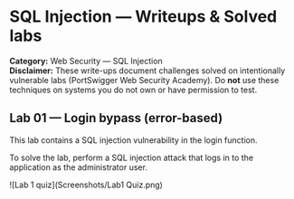 # SQL Injection — Writeups & Solved labs
**Category:** Web Security — SQL Injection  
**Disclaimer:** These write-ups document challenges solved on intentionally vulnerable labs (PortSwigger Web Security Academy). Do **not** use these techniques on systems you do not own or have permission to test.


## Lab 01 — Login bypass (error-based)
 This lab contains a SQL injection vulnerability in the login function.

To solve the lab, perform a SQL injection attack that logs in to the application as the administrator user. 

![Lab 1 quiz](Screenshots/Lab1 Quiz.png)